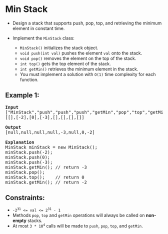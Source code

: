 # Min Stack
 
- Design a stack that supports push, pop, top, and retrieving the minimum element in constant time.

- Implement the `MinStack` class:
  - `MinStack()` initializes the stack object.
  - `void push(int val)` pushes the element `val` onto the stack.
  - `void pop()` removes the element on the top of the stack.
  - `int top()` gets the top element of the stack.
  - `int getMin()` retrieves the minimum element in the stack.
  - You must implement a solution with `O(1)` time complexity for each function.


## Example 1:
<pre>
<b>Input</b>
["MinStack","push","push","push","getMin","pop","top","getMin"]
[[],[-2],[0],[-3],[],[],[],[]]

<b>Output</b>
[null,null,null,null,-3,null,0,-2]

<b>Explanation</b>
MinStack minStack = new MinStack();
minStack.push(-2);
minStack.push(0);
minStack.push(-3);
minStack.getMin(); // return -3
minStack.pop();
minStack.top();    // return 0
minStack.getMin(); // return -2
</pre>

## Constraints:

- <code>-2<sup>31</sup> <= val <= 2<sup>31</sup> - 1</code>
- Methods `pop`, `top` and `getMin` operations will always be called on **non-empty** stacks.
- At most <code>3 * 10<sup>4</sup></code> calls will be made to `push`, `pop`, `top`, and `getMin`.